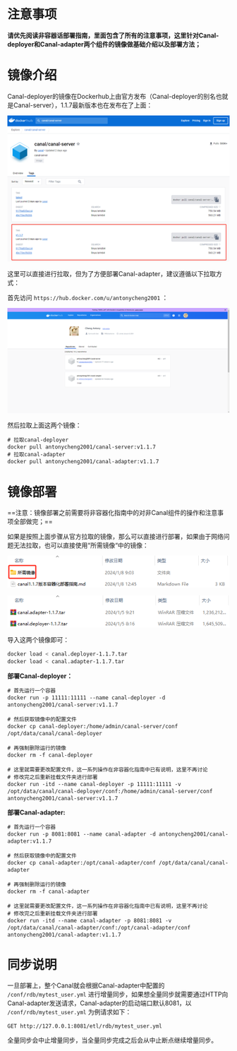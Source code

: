 # 注意事项

**请优先阅读非容器话部署指南，里面包含了所有的注意事项，这里针对Canal-deployer和Canal-adapter两个组件的镜像做基础介绍以及部署方法；**

# 镜像介绍

Canal-deployer的镜像在Dockerhub上由官方发布（Canal-deployer的别名也就是Canal-server），1.1.7最新版本也在发布在了上面：

![image-20231011220624812](./assets/image-20231011220624812.png)

这里可以直接进行拉取，但为了方便部署Canal-adapter，建议遵循以下拉取方式：

首先访问 `https://hub.docker.com/u/antonycheng2001` ：

![image-20240108100040350](./assets/image-20240108100040350.png)

然后拉取上面这两个镜像：

```shell
# 拉取canal-deployer
docker pull antonycheng2001/canal-server:v1.1.7
# 拉取canal-adapter
docker pull antonycheng2001/canal-adapter:v1.1.7
```

# 镜像部署

==注意：镜像部署之前需要将非容器化指南中的对非Canal组件的操作和注意事项全部做完；==

如果是按照上面步骤从官方拉取的镜像，那么可以直接进行部署，如果由于网络问题无法拉取，也可以直接使用“所需镜像“中的镜像：

![image-20240108125506811](./assets/image-20240108125506811.png)

![image-20240108125519992](./assets/image-20240108125519992.png)

导入这两个镜像即可：

```sh
docker load < canal.deployer-1.1.7.tar
docker load < canal.adapter-1.1.7.tar
```

**部署Canal-deployer：**

```shell
# 首先运行一个容器
docker run -p 11111:11111 --name canal-deployer -d antonycheng2001/canal-server:v1.1.7

# 然后获取镜像中的配置文件
docker cp canal-deployer:/home/admin/canal-server/conf /opt/data/canal/canal-deployer

# 再强制删除运行的镜像
docker rm -f canal-deployer

# 这里就需要更改配置文件，这一系列操作在非容器化指南中已有说明，这里不再讨论
# 修改完之后重新挂载文件夹进行部署
docker run -itd --name canal-deployer -p 11111:11111 -v /opt/data/canal/canal-deployer/conf:/home/admin/canal-server/conf antonycheng2001/canal-server:v1.1.7
```

**部署Canal-adapter:**

```shell
# 首先运行一个容器
docker run -p 8081:8081 --name canal-adapter -d antonycheng2001/canal-adapter:v1.1.7

# 然后获取镜像中的配置文件
docker cp canal-adapter:/opt/canal-adapter/conf /opt/data/canal/canal-adapter

# 再强制删除运行的镜像
docker rm -f canal-adapter

# 这里就需要更改配置文件，这一系列操作在非容器化指南中已有说明，这里不再讨论
# 修改完之后重新挂载文件夹进行部署
docker run -itd --name canal-adapter -p 8081:8081 -v /opt/data/canal/canal-adapter/conf:/opt/canal-adapter/conf antonycheng2001/canal-adapter:v1.1.7
```

# 同步说明

一旦部署上，整个Canal就会根据Canal-adapter中配置的 `/conf/rdb/mytest_user.yml` 进行增量同步，如果想全量同步就需要通过HTTP向Canal-adapter发送请求，Canal-adapter的启动端口默认8081，以 `/conf/rdb/mytest_user.yml` 为例请求如下：

```http
GET http://127.0.0.1:8081/etl/rdb/mytest_user.yml
```

全量同步会中止增量同步，当全量同步完成之后会从中止断点继续增量同步。
